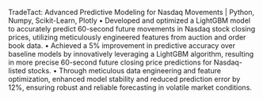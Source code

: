 TradeTact: Advanced Predictive Modeling for Nasdaq Movements | Python, Numpy, Scikit-Learn, Plotly
• Developed and optimized a LightGBM model to accurately predict 60-second future movements in Nasdaq stock
closing prices, utilizing meticulously engineered features from auction and order book data.
• Achieved a 5% improvement in predictive accuracy over baseline models by innovatively leveraging a LightGBM
algorithm, resulting in more precise 60-second future closing price predictions for Nasdaq-listed stocks.
• Through meticulous data engineering and feature optimization, enhanced model stability and reduced prediction
error by 12%, ensuring robust and reliable forecasting in volatile market conditions.
